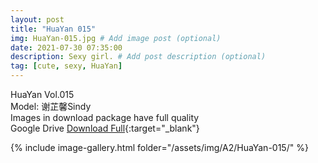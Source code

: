 ```yaml
---
layout: post
title: "HuaYan 015"
img: HuaYan-015.jpg # Add image post (optional)
date: 2021-07-30 07:35:00
description: Sexy girl. # Add post description (optional)
tag: [cute, sexy, HuaYan]
---
```

HuaYan Vol.015  
Model: 谢芷馨Sindy  
Images in download package have full quality                    
Google Drive [Download Full](http://gestyy.com/eoAGPL){:target="_blank"}

{% include image-gallery.html folder="/assets/img/A2/HuaYan-015/" %}
